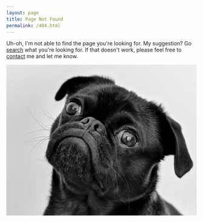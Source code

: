 ```yaml
---
layout: page
title: Page Not Found
permalink: /404.html
---
```


Uh-oh, I'm not able to find the page you're looking for. My suggestion? Go [search](/search) what you're looking for. If that doesn't work, please feel free to [contact](/contact) me and let me know.


![a sad puppy as a tribute for not finding the page you're looking for](assets/images/pages/404.jpg)
